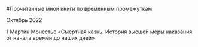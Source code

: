 #Прочитанные мной книги по временным промежуткам

Октябрь 2022

1 Мартин Монестье «Смертная казнь. История высшей меры наказания от начала времён до наших дней»
